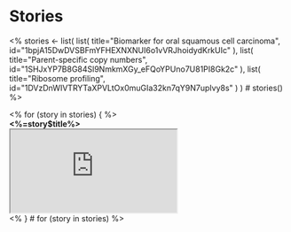 # Stories

<%
stories <- list(
  list(
    title="Biomarker for oral squamous cell carcinoma",
    id="1bpjA15DwDVSBFmYFHEXNXNUI6o1vVRJhoidydKrkUIc"
  ),
  list(
    title="Parent-specific copy numbers",
    id="1SHJxYP7B8G84Sl9NmkmXGy_eFQoYPUno7U81PI8Gk2c"
  ),
  list(
    title="Ribosome profiling",
    id="1DVzDnWIVTRYTaXPVLtOx0muGIa32kn7qY9N7upIvy8s"
  )
) # stories()
%>

<div class="row">
<% for (story in stories) { %>
 <div class="col-xs-12 col-md-6">
  <div class="panel panel-default" style="max-width: 480px;">
   <div class="panel-heading" style="font-weight: bold;"><%=story$title%></div>
   <div class="embed-responsive embed-responsive-4by3">
    <iframe src="https://docs.google.com/presentation/d/<%=story$id%>/embed?start=false&amp;loop=false&amp;delayms=3000"
     mozallowfullscreen="true" webkitallowfullscreen="true" allowfullscreen>
    </iframe>
   </div>
  </div>
 </div>
<% } # for (story in stories) %>
</div>

